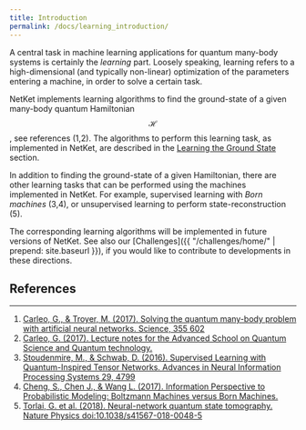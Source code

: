 ```yaml
---
title: Introduction
permalink: /docs/learning_introduction/
---
```


A central task in machine learning applications for quantum many-body systems is certainly
the *learning* part. Loosely speaking, learning refers to a high-dimensional (and typically non-linear) optimization of
the parameters entering a machine, in order to solve a certain task.

NetKet implements learning algorithms to find the ground-state of a given many-body quantum Hamiltonian $$ \mathcal{H} $$, see references (1,2).
The algorithms to perform this learning task, as implemented in NetKet, are described in the [Learning the Ground State](../stochastic_reconfiguration/) section.

In addition to finding the ground-state of a given Hamiltonian, there are other learning tasks that can be performed using the machines implemented in NetKet.
For example, supervised learning with *Born machines* (3,4), or unsupervised learning to perform state-reconstruction (5).

The corresponding learning algorithms will be implemented in future versions of NetKet. See also our [Challenges]({{ "/challenges/home/" | prepend: site.baseurl }}), if you would like to contribute to developments in these directions.

## References
---------------

1. [Carleo, G., & Troyer, M. (2017). Solving the quantum many-body problem with artificial neural networks. Science, 355 602](http://science.sciencemag.org/content/355/6325/602)
2. [Carleo, G. (2017). Lecture notes for the Advanced School on Quantum Science and Quantum technology.](https://gitlab.com/nqs/ictp_school/blob/7ff4fcc22a1685fec0972f291919090c79586012/notes.pdf)
3. [Stoudenmire, M., & Schwab, D. (2016). Supervised Learning with Quantum-Inspired Tensor Networks. Advances in Neural Information Processing Systems 29, 4799](https://arxiv.org/abs/1605.05775)
4. [Cheng, S., Chen J., & Wang L. (2017). Information Perspective to Probabilistic Modeling: Boltzmann Machines versus Born Machines.](https://arxiv.org/abs/1712.04144)
5. [Torlai, G. et al. (2018). Neural-network quantum state tomography. Nature Physics doi:10.1038/s41567-018-0048-5](https://www.nature.com/articles/s41567-018-0048-5)
